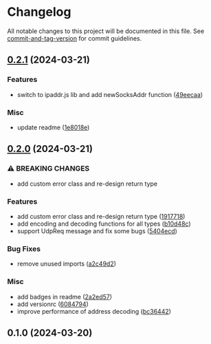 # Changelog

All notable changes to this project will be documented in this file. See [commit-and-tag-version](https://github.com/absolute-version/commit-and-tag-version) for commit guidelines.

## [0.2.1](https://github.com/DCsunset/socks5-protocol/compare/v0.2.0...v0.2.1) (2024-03-21)


### Features

* switch to ipaddr.js lib and add newSocksAddr function ([49eecaa](https://github.com/DCsunset/socks5-protocol/commit/49eecaa08b5254afcfe378aa7948303134ea13df))


### Misc

* update readme ([1e8018e](https://github.com/DCsunset/socks5-protocol/commit/1e8018ec0f7f8ab28f1f52f86a02e4ff2fdbef38))

## [0.2.0](https://github.com/DCsunset/socks5-protocol/compare/v0.1.0...v0.2.0) (2024-03-21)


### ⚠ BREAKING CHANGES

* add custom error class and re-design return type

### Features

* add custom error class and re-design return type ([1917718](https://github.com/DCsunset/socks5-protocol/commit/19177189f8ade92481afbfb460743315c6e03897))
* add encoding and decoding functions for all types ([b10d48c](https://github.com/DCsunset/socks5-protocol/commit/b10d48c166a78e67d606c797678650ec917c951e))
* support UdpReq message and fix some bugs ([5404ecd](https://github.com/DCsunset/socks5-protocol/commit/5404ecd399724dbfed66b8b7e8c51e2f42b1fe29))


### Bug Fixes

* remove unused imports ([a2c49d2](https://github.com/DCsunset/socks5-protocol/commit/a2c49d21cfecc877863a39b1f21ca0f9c314c712))


### Misc

* add badges in readme ([2a2ed57](https://github.com/DCsunset/socks5-protocol/commit/2a2ed577e2f1bdbde28922c069a6eea94102ce9e))
* add versionrc ([6084794](https://github.com/DCsunset/socks5-protocol/commit/60847949f6b031ff509c24c07c21f13624c8f814))
* improve performance of address decoding ([bc36442](https://github.com/DCsunset/socks5-protocol/commit/bc364423a6d8974131236d1194751d82f6657554))

## 0.1.0 (2024-03-20)
